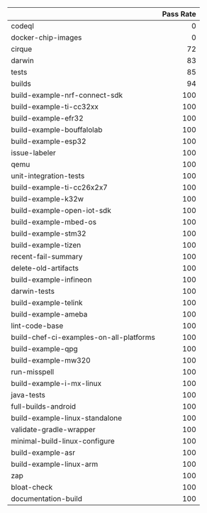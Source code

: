 |                                         |   Pass Rate |
|:----------------------------------------|------------:|
| codeql                                  |           0 |
| docker-chip-images                      |           0 |
| cirque                                  |          72 |
| darwin                                  |          83 |
| tests                                   |          85 |
| builds                                  |          94 |
| build-example-nrf-connect-sdk           |         100 |
| build-example-ti-cc32xx                 |         100 |
| build-example-efr32                     |         100 |
| build-example-bouffalolab               |         100 |
| build-example-esp32                     |         100 |
| issue-labeler                           |         100 |
| qemu                                    |         100 |
| unit-integration-tests                  |         100 |
| build-example-ti-cc26x2x7               |         100 |
| build-example-k32w                      |         100 |
| build-example-open-iot-sdk              |         100 |
| build-example-mbed-os                   |         100 |
| build-example-stm32                     |         100 |
| build-example-tizen                     |         100 |
| recent-fail-summary                     |         100 |
| delete-old-artifacts                    |         100 |
| build-example-infineon                  |         100 |
| darwin-tests                            |         100 |
| build-example-telink                    |         100 |
| build-example-ameba                     |         100 |
| lint-code-base                          |         100 |
| build-chef-ci-examples-on-all-platforms |         100 |
| build-example-qpg                       |         100 |
| build-example-mw320                     |         100 |
| run-misspell                            |         100 |
| build-example-i-mx-linux                |         100 |
| java-tests                              |         100 |
| full-builds-android                     |         100 |
| build-example-linux-standalone          |         100 |
| validate-gradle-wrapper                 |         100 |
| minimal-build-linux-configure           |         100 |
| build-example-asr                       |         100 |
| build-example-linux-arm                 |         100 |
| zap                                     |         100 |
| bloat-check                             |         100 |
| documentation-build                     |         100 |